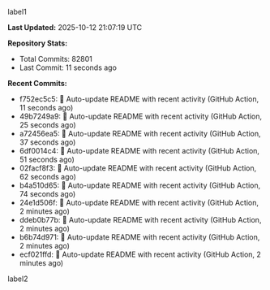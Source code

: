
label1 
<!-- ACTIVITY_START -->
**Last Updated:** 2025-10-12 21:07:19 UTC

**Repository Stats:**
- Total Commits: 82801
- Last Commit: 11 seconds ago

**Recent Commits:**
- f752ec5c5: 🤖 Auto-update README with recent activity (GitHub Action, 11 seconds ago)
- 49b7249a9: 🤖 Auto-update README with recent activity (GitHub Action, 25 seconds ago)
- a72456ea5: 🤖 Auto-update README with recent activity (GitHub Action, 37 seconds ago)
- 6df0014c4: 🤖 Auto-update README with recent activity (GitHub Action, 51 seconds ago)
- 02facf8f3: 🤖 Auto-update README with recent activity (GitHub Action, 62 seconds ago)
- b4a510d65: 🤖 Auto-update README with recent activity (GitHub Action, 74 seconds ago)
- 24e1d506f: 🤖 Auto-update README with recent activity (GitHub Action, 2 minutes ago)
- ddeb0b77b: 🤖 Auto-update README with recent activity (GitHub Action, 2 minutes ago)
- b6b74d971: 🤖 Auto-update README with recent activity (GitHub Action, 2 minutes ago)
- ecf021ffd: 🤖 Auto-update README with recent activity (GitHub Action, 2 minutes ago)
<!-- ACTIVITY_END -->

label2
